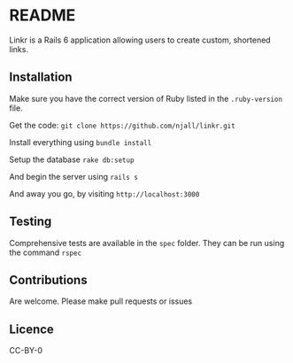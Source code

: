 # README

Linkr is a Rails 6 application allowing users to create custom, shortened links.  

## Installation

Make sure you have the correct version of Ruby listed in the `.ruby-version` file.

Get the code: `git clone https://github.com/njall/linkr.git`

Install everything using `bundle install` 

Setup the database `rake db:setup`

And begin the server using `rails s`

And away you go, by visiting `http://localhost:3000`

## Testing

Comprehensive tests are available in the `spec` folder. They can be run using the command `rspec`


## Contributions

Are welcome. Please make pull requests or issues

## Licence

CC-BY-0

